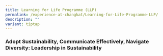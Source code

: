 ```yaml
---
title: Learning for Life Programme (LLP)
permalink: /experience-at-changkat/Learning-for-Life-Programme-LLP/
description: ""
variant: tiptap
---
```

<h3><strong>A</strong>dopt <strong>S</strong>ustainability, <strong>C</strong>ommunicate <strong>E</strong>ffectively, <strong>N</strong>avigate <strong>D</strong>iversity: Leadership in Sustainability</h3>
<p>&nbsp;</p>